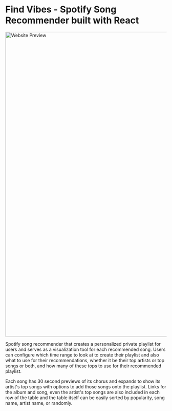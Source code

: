 # Find Vibes - Spotify Song Recommender built with React

<img width="948" alt="Website Preview" src="https://user-images.githubusercontent.com/42393264/53392594-b3e6f200-394e-11e9-9159-64b14e49acff.PNG">

Spotify song recommender that creates a personalized private playlist for users and serves as a visualization tool for each recommended song. Users can configure which time range to look at to create their playlist and also what to use for their recommendations, whether it be their top artists or top songs or both, and how many of these tops to use for their recommended playlist.

Each song has 30 second previews of its chorus and expands to show its artist's top songs with options to add those songs onto the playlist. Links for the album and song, even the artist's top songs are also included in each row of the table and the table itself can be easily sorted by popularity, song name, artist name, or randomly. 
